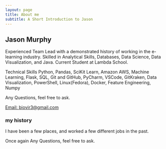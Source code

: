 ```yaml
---
layout: page
title: About me
subtitle: A Short Introduction to Jason
---
```


## Jason Murphy
Experienced Team Lead with a demonstrated history of working in the e-learning industry. Skilled in Analytical Skills, Databases, Data Science, Data Visualization, and Java. Current Student at Lambda School.

Technical Skills
Python, Pandas, SciKit Learn, Amazon AWS, Machine Learning, Flask, SQL, Git and GitHub, PyCharm, VSCode, GitKraken, Data Visualization, PowerShell, Linux(Fedora), Docker,
Feature Engineering, Numpy 

Any Questions, feel free to ask.

[Email: biovir3@gmail.com](mailto:biovir3@gmail.com)

### my history

I have been a few places, and worked a few different jobs in the past.

Once again
Any Questions, feel free to ask.
